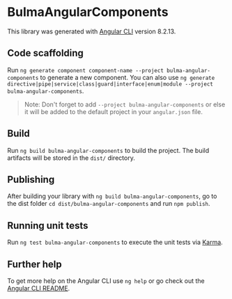# BulmaAngularComponents

This library was generated with [Angular CLI](https://github.com/angular/angular-cli) version 8.2.13.

## Code scaffolding

Run `ng generate component component-name --project bulma-angular-components` to generate a new component. You can also use `ng generate directive|pipe|service|class|guard|interface|enum|module --project bulma-angular-components`.
> Note: Don't forget to add `--project bulma-angular-components` or else it will be added to the default project in your `angular.json` file. 

## Build

Run `ng build bulma-angular-components` to build the project. The build artifacts will be stored in the `dist/` directory.

## Publishing

After building your library with `ng build bulma-angular-components`, go to the dist folder `cd dist/bulma-angular-components` and run `npm publish`.

## Running unit tests

Run `ng test bulma-angular-components` to execute the unit tests via [Karma](https://karma-runner.github.io).

## Further help

To get more help on the Angular CLI use `ng help` or go check out the [Angular CLI README](https://github.com/angular/angular-cli/blob/master/README.md).
